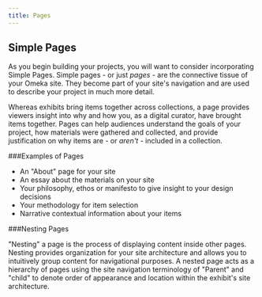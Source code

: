```yaml
---
title: Pages
---
```


## Simple Pages

As you begin building your projects, you will want to consider incorporating Simple Pages. Simple pages - or just *pages* - are the connective tissue of your Omeka site. They become part of your site's navigation and are used to describe your project in much more detail.

Whereas exhibits bring items together across collections, a page provides viewers insight into why and how you, as a digital curator, have brought items together. Pages can help audiences understand the goals of your project, how materials were gathered and collected, and provide justification on why items are - or *aren't* - included in a collection.


###Examples of Pages

- An "About" page for your site
- An essay about the materials on your site
- Your philosophy, ethos or manifesto to give insight to your design decisions
- Your methodology for item selection
- Narrative contextual information about your items

###Nesting Pages

"Nesting" a page is the process of displaying content inside other pages. Nesting provides organization for your site architecture and allows you to intuitively group content for navigational purposes. A nested page acts as a hierarchy of pages using the site navigation terminology of "Parent" and "child" to denote order of appearance and location within the exhibit's site architecture.
